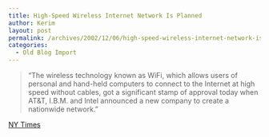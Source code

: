 ```yaml
---
title: High-Speed Wireless Internet Network Is Planned
author: Kerim
layout: post
permalink: /archives/2002/12/06/high-speed-wireless-internet-network-is-planned/
categories:
  - Old Blog Import
---
```


>   &#8220;The wireless technology known as WiFi, which allows users of personal and hand-held computers to connect to the Internet at high speed without cables, got a significant stamp of approval today when AT&T, I.B.M. and Intel announced a new company to create a nationwide network.&#8221;


<a href="http://www.nytimes.com/2002/12/06/technology/06WIRE.html" onclick="_gaq.push(['_trackEvent', 'outbound-article', 'http://www.nytimes.com/2002/12/06/technology/06WIRE.html', 'NY Times']);" >NY Times</a>

